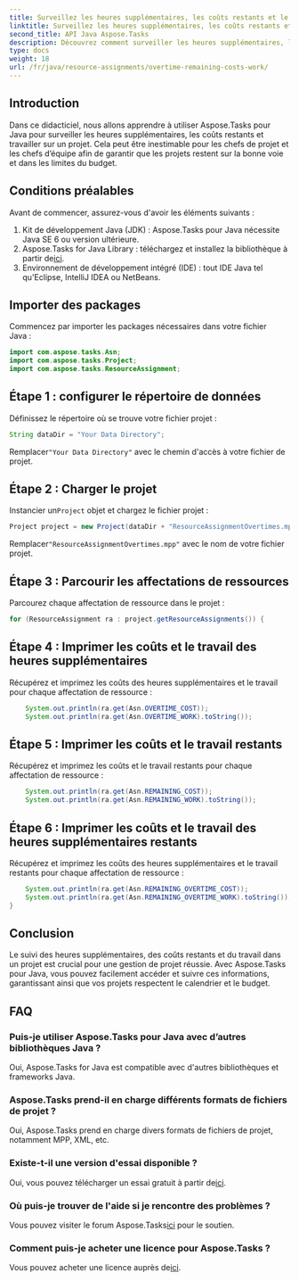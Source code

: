 ```yaml
---
title: Surveillez les heures supplémentaires, les coûts restants et le travail dans Aspose.Tasks
linktitle: Surveillez les heures supplémentaires, les coûts restants et le travail dans Aspose.Tasks
second_title: API Java Aspose.Tasks
description: Découvrez comment surveiller les heures supplémentaires, les coûts restants et travailler sur des projets Java à l'aide d'Aspose.Tasks. Étapes simples pour une gestion de projet efficace.
type: docs
weight: 18
url: /fr/java/resource-assignments/overtime-remaining-costs-work/
---
```

## Introduction
Dans ce didacticiel, nous allons apprendre à utiliser Aspose.Tasks pour Java pour surveiller les heures supplémentaires, les coûts restants et travailler sur un projet. Cela peut être inestimable pour les chefs de projet et les chefs d’équipe afin de garantir que les projets restent sur la bonne voie et dans les limites du budget.
## Conditions préalables
Avant de commencer, assurez-vous d'avoir les éléments suivants :
1. Kit de développement Java (JDK) : Aspose.Tasks pour Java nécessite Java SE 6 ou version ultérieure.
2.  Aspose.Tasks for Java Library : téléchargez et installez la bibliothèque à partir de[ici](https://releases.aspose.com/tasks/java/).
3. Environnement de développement intégré (IDE) : tout IDE Java tel qu'Eclipse, IntelliJ IDEA ou NetBeans.

## Importer des packages
Commencez par importer les packages nécessaires dans votre fichier Java :
```java
import com.aspose.tasks.Asn;
import com.aspose.tasks.Project;
import com.aspose.tasks.ResourceAssignment;
```

## Étape 1 : configurer le répertoire de données
Définissez le répertoire où se trouve votre fichier projet :
```java
String dataDir = "Your Data Directory";
```
 Remplacer`"Your Data Directory"` avec le chemin d'accès à votre fichier de projet.
## Étape 2 : Charger le projet
 Instancier un`Project` objet et chargez le fichier projet :
```java
Project project = new Project(dataDir + "ResourceAssignmentOvertimes.mpp");
```
 Remplacer`"ResourceAssignmentOvertimes.mpp"` avec le nom de votre fichier projet.
## Étape 3 : Parcourir les affectations de ressources
Parcourez chaque affectation de ressource dans le projet :
```java
for (ResourceAssignment ra : project.getResourceAssignments()) {
```
## Étape 4 : Imprimer les coûts et le travail des heures supplémentaires
Récupérez et imprimez les coûts des heures supplémentaires et le travail pour chaque affectation de ressource :
```java
    System.out.println(ra.get(Asn.OVERTIME_COST));
    System.out.println(ra.get(Asn.OVERTIME_WORK).toString());
```
## Étape 5 : Imprimer les coûts et le travail restants
Récupérez et imprimez les coûts et le travail restants pour chaque affectation de ressource :
```java
    System.out.println(ra.get(Asn.REMAINING_COST));
    System.out.println(ra.get(Asn.REMAINING_WORK).toString());
```
## Étape 6 : Imprimer les coûts et le travail des heures supplémentaires restants
Récupérez et imprimez les coûts des heures supplémentaires et le travail restants pour chaque affectation de ressource :
```java
    System.out.println(ra.get(Asn.REMAINING_OVERTIME_COST));
    System.out.println(ra.get(Asn.REMAINING_OVERTIME_WORK).toString());
}
```

## Conclusion
Le suivi des heures supplémentaires, des coûts restants et du travail dans un projet est crucial pour une gestion de projet réussie. Avec Aspose.Tasks pour Java, vous pouvez facilement accéder et suivre ces informations, garantissant ainsi que vos projets respectent le calendrier et le budget.
## FAQ
### Puis-je utiliser Aspose.Tasks pour Java avec d’autres bibliothèques Java ?
Oui, Aspose.Tasks for Java est compatible avec d'autres bibliothèques et frameworks Java.
### Aspose.Tasks prend-il en charge différents formats de fichiers de projet ?
Oui, Aspose.Tasks prend en charge divers formats de fichiers de projet, notamment MPP, XML, etc.
### Existe-t-il une version d'essai disponible ?
 Oui, vous pouvez télécharger un essai gratuit à partir de[ici](https://releases.aspose.com/).
### Où puis-je trouver de l'aide si je rencontre des problèmes ?
 Vous pouvez visiter le forum Aspose.Tasks[ici](https://forum.aspose.com/c/tasks/15) pour le soutien.
### Comment puis-je acheter une licence pour Aspose.Tasks ?
 Vous pouvez acheter une licence auprès de[ici](https://purchase.aspose.com/buy).